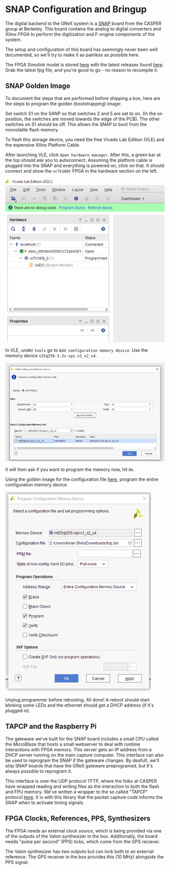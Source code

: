 # SNAP Configuration and Bringup

The digital backend to the GReX system is a
[SNAP](https://casper.astro.berkeley.edu/wiki/SNAP) board from the CASPER group
at Berkeley. This board contains the analog to digital converters and Xilinx
FPGA to perform the digitization and F-engine components of the system.

The setup and configuration of this board has seemingly never been well
documented, so we'll try to make it as painless as possible here.

The FPGA Simulink model is stored
[here](https://github.com/GReX-Telescope/gateware) with the latest releases
found [here](https://github.com/GReX-Telescope/gateware/releases). Grab the
latest fpg file, and you're good to go - no reason to recompile it.

## SNAP Golden Image

To document the steps that are performed before shipping a box, here are the steps to program the golden (bootstrapping) image:

Set switch S1 on the SANP so that switches 2 and 5 are set to on.
(In the on position, the switches are moved towards the edge of the PCB).
The other switches on S1 should be off.
This allows the SNAP to boot from the nonvolatile flash memory.

To flash this storage device, you need the free Vivado Lab Edition (VLE) and the expensive Xilinx Platform Cable.

After launching VLE, click `Open hardware manager`. After this, a green bar at the top should ask you to autoconnect. Assuming the platform cable is plugged into the SNAP and everything is powered on, click on that. It should connect and show the `xc7k160t` FPGA in the hardware section on the left.

![](assets/snap_connect.png)

In VLE, under `tools` go to `Add configuration memory device`.
Use the memory device `n25q256-3.3v-spi-x1_x2_x4`.

![](assets/config_mem.png)

It will then ask if you want to program the memory now, hit `Ok`.

Using the golden image for the configuration file [here](assets/golden.bin), program the entire configuration memory device.

![](assets/snap_prog.png)

Unplug programmer before rebooting.
All done! A reboot should start blinking some LEDs and the ethernet should get a DHCP address (if it's plugged in).

## TAPCP and the Raspberry Pi

The gateware we've built for the SNAP board includes a small CPU called the MicroBlaze
that hosts a small webserver to deal with runtime interactions with FPGA memory. This server
gets an IP address from a DHCP server running on the main capture computer. This interface can also
be used to reprogram the SNAP if the gateware changes. By deafult, we'll ship SNAP boards that
have the GReX gateware preprogramed, but it's always possible to reprogram it.

This interface is over the UDP protocol TFTP, where the folks at CASPER have wrapped reading and
writing files as the interaction to both the flash and FPU memory. We've written a wrapper to the
so called "TAPCP" protocol [here](https://github.com/kiranshila/tapcp_rs). It is with this library
that the packet capture code informs the SNAP when to activate timing signals.

## FPGA Clocks, References, PPS, Synthesizers

The FPGA needs an external clock source, which is being provided via one of the
outputs of the Valon synthesizer in the box. Additionally, the board needs "pulse per
second" (PPS) ticks, which come from the GPS reciever.

The Valon synthesizer has two outputs but can lock both to an external reference.
The GPS receiver in the box provides this (10 MHz) alongside the PPS signal.